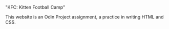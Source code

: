 "KFC: Kitten Football Camp"

This website is an Odin Project assignment, a practice in writing HTML and CSS.
